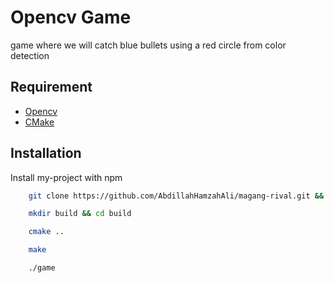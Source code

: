# Opencv Game

game where we will catch blue bullets using a red circle from color detection

## Requirement

- [Opencv](https://opencv.org/)
- [CMake](https://cmake.org/)

## Installation

Install my-project with npm

```bash
    git clone https://github.com/AbdillahHamzahAli/magang-rival.git && cd 01-opencv

    mkdir build && cd build

    cmake ..

    make

    ./game
```
